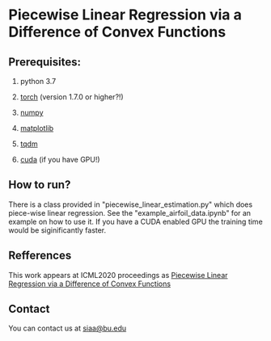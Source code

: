# Piecewise Linear Regression via a Difference of Convex Functions

## Prerequisites:
1. python 3.7

2. [torch](https://pytorch.org/) (version 1.7.0 or higher?!)

3. [numpy](https://numpy.org)

4. [matplotlib](https://matplotlib.org)

5. [tqdm](https://pypi.org/project/tqdm/)

6. [cuda](https://developer.nvidia.com/cuda-downloads) (if you have GPU!)




## How to run?

There is a class provided in "piecewise_linear_estimation.py" which does piece-wise linear regression. See the "example_airfoil_data.ipynb" for an example on how to use it. If you have a CUDA enabled GPU the training time would be siginificantly faster.


## Refferences

This work appears at ICML2020 proceedings as [Piecewise Linear Regression via a Difference of Convex Functions](https://arxiv.org/pdf/2007.02422.pdf)

## Contact

You can contact us at siaa@bu.edu


